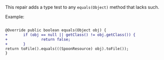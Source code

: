 This repair adds a type test to any `equals(Object)` method that lacks such.

Example:

```diff

@Override public boolean equals(Object obj) {
+       if (obj == null || getClass() != obj.getClass()) {
+               return false;
+       }
return toFile().equals(((SpoonResource) obj).toFile());
}
```
